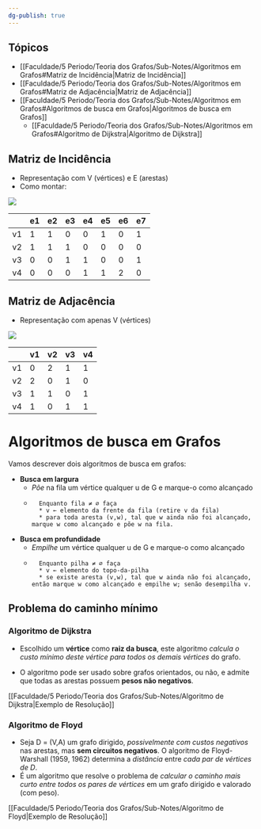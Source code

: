 ```yaml
---
dg-publish: true
---
```


## Tópicos
- [[Faculdade/5 Periodo/Teoria dos Grafos/Sub-Notes/Algoritmos em Grafos#Matriz de Incidência\|Matriz de Incidência]]
- [[Faculdade/5 Periodo/Teoria dos Grafos/Sub-Notes/Algoritmos em Grafos#Matriz de Adjacência\|Matriz de Adjacência]]
- [[Faculdade/5 Periodo/Teoria dos Grafos/Sub-Notes/Algoritmos em Grafos#Algoritmos de busca em Grafos\|Algoritmos de busca em Grafos]]
	- [[Faculdade/5 Periodo/Teoria dos Grafos/Sub-Notes/Algoritmos em Grafos#Algoritmo de Dijkstra\|Algoritmo de Dijkstra]]

## Matriz de Incidência

- Representação com V (vértices) e E (arestas)
- Como montar:

![](https://i.imgur.com/unxNtlI.png)

|     | e1  | e2  | e3  | e4  | e5  | e6  | e7  |
| --- | --- | --- | --- | --- | --- | --- | --- |
| v1  | 1   | 1   | 0   | 0   | 1   | 0   | 1   |
| v2  | 1   | 1   | 1   | 0   | 0   | 0   | 0   |
| v3  | 0   | 0   | 1   | 1   | 0   | 0   | 1   |
| v4  | 0   | 0   | 0   | 1   | 1   | 2   | 0   | 

## Matriz de Adjacência

- Representação com apenas V (vértices) 

![](https://i.imgur.com/unxNtlI.png)

|     | v1  | v2  | v3  | v4  |
| --- | --- | --- | --- | --- |
| v1  | 0   | 2   | 1   | 1   |
| v2  | 2   | 0   | 1   | 0   |
| v3  | 1   | 1   | 0   | 1   |
| v4  | 1   | 0   | 1   | 1   |

# Algoritmos de busca em Grafos
Vamos descrever dois algoritmos de busca em grafos:
- **Busca em largura**
	- *Põe* na fila um vértice qualquer u de G e marque-o como alcançado
	- ```portugol
		Enquanto fila ≠ ∅ faça
		* v ← elemento da frente da fila (retire v da fila)
		* para toda aresta (v,w), tal que w ainda não foi alcançado, marque w como alcançado e põe w na fila.

- **Busca em profundidade**
	- *Empilhe* um vértice qualquer u de G e marque-o como alcançado
	- ```portugol
		Enquanto pilha ≠ ∅ faça
		* v ← elemento do topo-da-pilha
		* se existe aresta (v,w), tal que w ainda não foi alcançado, então marque w como alcançado e empilhe w; senão desempilha v.

## Problema do caminho mínimo
### Algoritmo de Dijkstra

- Escolhido um **vértice** como **raiz da busca**, este algoritmo *calcula o custo mínimo deste vértice para todos os demais vértices* do grafo.

- O algoritmo pode ser usado sobre grafos orientados, ou não, e admite que todas as arestas possuem **pesos não negativos**.

[[Faculdade/5 Periodo/Teoria dos Grafos/Sub-Notes/Algoritmo de Dijkstra\|Exemplo de Resolução]]

### Algoritmo de Floyd
- Seja D = (V,A) um grafo dirigido, *possivelmente com custos negativos* nas arestas, mas **sem circuitos negativos**. O algoritmo de Floyd-Warshall (1959, 1962) determina a *distância* entre *cada par de vértices de D*.
- É um algoritmo que resolve o problema de *calcular o caminho mais curto entre todos os pares de vértices* em um grafo dirigido e valorado (com peso).

[[Faculdade/5 Periodo/Teoria dos Grafos/Sub-Notes/Algoritmo de Floyd\|Exemplo de Resolução]]